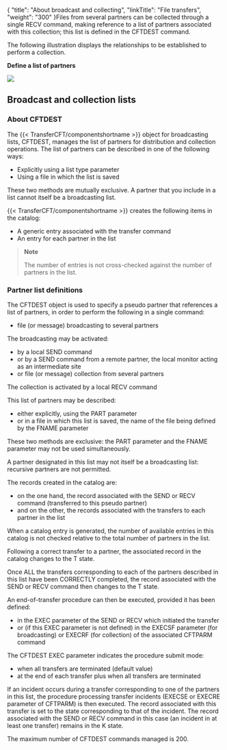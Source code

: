 {
    "title": "About broadcast and collecting",
    "linkTitle": "File transfers",
    "weight": "300"
}Files from several partners can be collected
through a single RECV command, making reference to a list of partners
associated with this collection; this list is defined in the CFTDEST command.

The following illustration displays the relationships
to be established to perform a collection.

**Define a list
of partners**

**![](/Images/TransferCFT/Define_list_of_partner_RECV.gif)**

<span id="Broadcasting_lists"></span>

## Broadcast and collection lists

<span id="About_the_Distribution_list"></span>

### About CFTDEST

The {{< TransferCFT/componentshortname  >}} object for broadcasting lists, CFTDEST, manages the list of partners for distribution and
collection operations. The list of partners can be described in one of
the following ways:

- Explicitly using
    a list type parameter
- Using a file in
    which the list is saved

These two methods are mutually exclusive. A partner that you include
in a list cannot itself be a broadcasting list.

{{< TransferCFT/componentshortname  >}} creates the following items in the catalog:

- A generic entry
    associated with the transfer command
- An entry for each
    partner in the list

> **Note**
>
> The number of entries is not cross-checked against
> the number of partners in the list.

<span id="Definition_of_a_partner_list"></span>

### Partner list definitions

The CFTDEST object is used to specify a pseudo partner that references
a list of partners, in order to perform the following in a single command:

- file (or message)
    broadcasting to several partners

The broadcasting may be activated:

- by a local SEND
    command
- or by a SEND command
    from a remote partner, the local monitor acting as an intermediate site
- or file (or message)
    collection from several partners

The collection is activated by a local RECV command

This list of partners may be described:

- either explicitly,
    using the PART parameter
- or in a file in
    which this list is saved, the name of the file being defined by the FNAME
    parameter

These two methods are exclusive: the PART parameter and the FNAME parameter
may not be used simultaneously.

A partner designated in this list may not itself be a broadcasting list:
recursive partners are not permitted.

The records created in the catalog are:

- on the one hand,
    the record associated with the SEND or RECV command (transferred to this
    pseudo partner)
- and on the other,
    the records associated with the transfers to each partner in the list

When a catalog entry is generated, the number of available entries in
this catalog is not checked relative to the total number of partners in
the list.

Following a correct transfer to a partner, the associated record in
the catalog changes to the T state.

Once ALL the transfers corresponding to each of the partners described
in this list have been CORRECTLY completed, the record associated with
the SEND or RECV command then changes to the T state.

An end-of-transfer procedure can then be executed, provided it has been
defined:

- in the EXEC parameter
    of the SEND or RECV which initiated the transfer
- or (if this EXEC
    parameter is not defined) in the EXECSF parameter (for broadcasting) or
    EXECRF (for collection) of the associated CFTPARM command

The CFTDEST EXEC parameter indicates the procedure submit mode:

- when all transfers
    are terminated (default value)
- at the end of each
    transfer plus when all transfers are terminated

If an incident occurs during a transfer corresponding to one of the
partners in this list, the procedure processing transfer incidents (EXECSE
or EXECRE parameter of CFTPARM) is then executed. The record associated
with this transfer is set to the state corresponding to that of the incident.
The record associated with the SEND or RECV command in this case (an incident
in at least one transfer) remains in the K state.

The maximum number of CFTDEST commands managed is 200.
